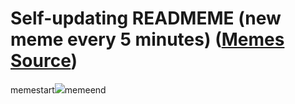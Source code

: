 # Self-updating READMEME (new meme every 5 minutes) ([Memes Source](https://bramses.notion.site/a49c1e962b7646879176ac3b327b6533?v=4d1eda54b170483cb03a40f257231764))

memestart![](https://www.notion.so/image/https%3A%2F%2Fs3-us-west-2.amazonaws.com%2Fsecure.notion-static.com%2F72ad5ece-6874-4c48-be8f-8d17235af4f8%2FD0399948-A76E-43DA-B995-0089DEEF8B25.jpeg?table=block&id=289430e4-d0ea-4042-a825-e64ededc58b1&cache=v2)memeend
